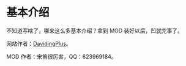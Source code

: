 # 基本介绍

不知道写啥了，哪来这么多基本介绍？拿到 MOD 装好以后，凹就完事了。

网站作者：[DavidingPlus](https://davidingplus.cn)。

MOD 作者：宋笛很厉害，QQ：623969184。

